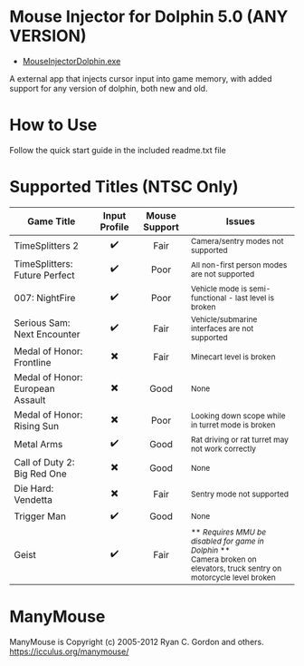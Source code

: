 # Mouse Injector for Dolphin 5.0 (ANY VERSION)

* [MouseInjectorDolphin.exe](https://github.com/dj0wns/MouseInjectorDolphin/releases/download/MA-Release/MouseInjectorDolphin-ma-branch.1.zip)

A external app that injects cursor input into game memory, with added support for any version of dolphin, both new and old.

# How to Use
Follow the quick start guide in the included readme.txt file

# Supported Titles (NTSC Only)
| Game Title | Input Profile | Mouse Support | Issues |
| --- | :---: | :---: | ----------- |
| TimeSplitters 2 | :heavy_check_mark: | Fair | <sup>Camera/sentry modes not supported</sub> |
| TimeSplitters: Future Perfect | :heavy_check_mark: | Poor | <sup>All non-first person modes are not supported</sub> |
| 007: NightFire | :heavy_check_mark: | Poor | <sup>Vehicle mode is semi-functional - last level is broken</sub> |
| Serious Sam: Next Encounter | :heavy_check_mark: | Fair | <sup>Vehicle/submarine interfaces are not supported</sub> |
| Medal of Honor: Frontline | :heavy_multiplication_x: | Fair | <sup>Minecart level is broken</sub> |
| Medal of Honor: European Assault | :heavy_multiplication_x: | Good | <sup>None</sub> |
| Medal of Honor: Rising Sun | :heavy_multiplication_x: | Poor | <sup>Looking down scope while in turret mode is broken</sub> |
| Metal Arms | :heavy_check_mark: | Good | <sup>Rat driving or rat turret may not work correctly<sup> |
| Call of Duty 2: Big Red One | :heavy_multiplication_x: | Good | <sup>None</sub> |
| Die Hard: Vendetta | :heavy_multiplication_x: | Fair | <sup>Sentry mode not supported</sub> |
| Trigger Man | :heavy_check_mark: | Good | <sup>None</sub> |
| Geist | :heavy_check_mark: | Fair | <sup> ** *Requires MMU be disabled for game in Dolphin* ** <br />Camera broken on elevators, truck sentry on motorcycle level broken</sub> |

# ManyMouse

ManyMouse is Copyright (c) 2005-2012 Ryan C. Gordon and others. https://icculus.org/manymouse/
